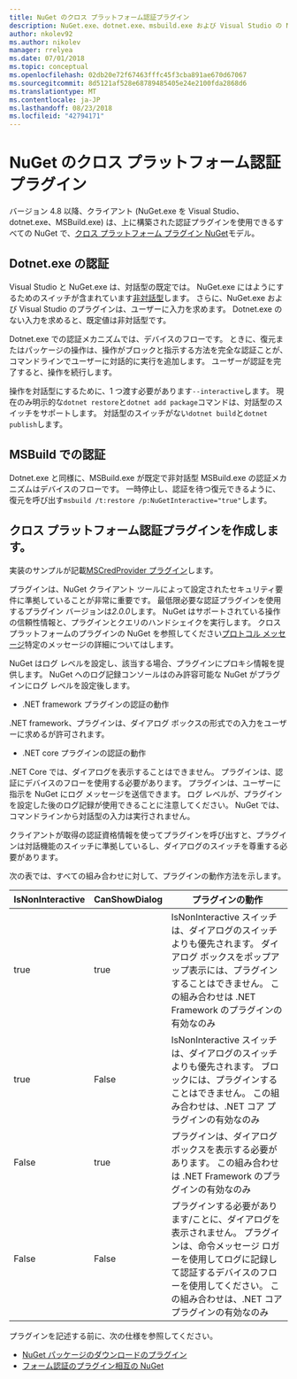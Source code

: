 ```yaml
---
title: NuGet のクロス プラットフォーム認証プラグイン
description: NuGet.exe、dotnet.exe、msbuild.exe および Visual Studio の NuGet がプラットフォームの認証プラグインをクロスします。
author: nkolev92
ms.author: nikolev
manager: rrelyea
ms.date: 07/01/2018
ms.topic: conceptual
ms.openlocfilehash: 02db20e72f67463fffc45f3cba891ae670d67067
ms.sourcegitcommit: 8d5121af528e68789485405e24e2100fda2868d6
ms.translationtype: MT
ms.contentlocale: ja-JP
ms.lasthandoff: 08/23/2018
ms.locfileid: "42794171"
---
```

# <a name="nuget-cross-platform-authentication-plugin"></a>NuGet のクロス プラットフォーム認証プラグイン

バージョン 4.8 以降、クライアント (NuGet.exe を Visual Studio、dotnet.exe、MSBuild.exe) は、上に構築された認証プラグインを使用できるすべての NuGet で、[クロス プラットフォーム プラグイン NuGet](NuGet-Cross-Platform-Plugins.md)モデル。

## <a name="authentication-in-dotnetexe"></a>Dotnet.exe の認証

Visual Studio と NuGet.exe は、対話型の既定では。 NuGet.exe にはようにするためのスイッチが含まれています[非対話型](../../tools/nuget-exe-CLI-Reference.md)します。
さらに、NuGet.exe および Visual Studio のプラグインは、ユーザーに入力を求めます。
Dotnet.exe のない入力を求めると、既定値は非対話型です。

Dotnet.exe での認証メカニズムでは、デバイスのフローです。 ときに、復元またはパッケージの操作は、操作がブロックと指示する方法を完全な認証ことが、コマンドラインでユーザーに対話的に実行を追加します。
ユーザーが認証を完了すると、操作を続行します。

操作を対話型にするために、1 つ渡す必要があります`--interactive`します。
現在のみ明示的な`dotnet restore`と`dotnet add package`コマンドは、対話型のスイッチをサポートします。
対話型のスイッチがない`dotnet build`と`dotnet publish`します。

## <a name="authentication-in-msbuild"></a>MSBuild での認証

Dotnet.exe と同様に、MSBuild.exe が既定で非対話型 MSBuild.exe の認証メカニズムはデバイスのフローです。
一時停止し、認証を待つ復元できるように、復元を呼び出す`msbuild /t:restore /p:NuGetInteractive="true"`します。

## <a name="creating-a-cross-platform-authentication-plugin"></a>クロス プラットフォーム認証プラグインを作成します。

実装のサンプルが記載[MSCredProvider プラグイン](https://github.com/Microsoft/mscredprovider)します。

プラグインは、NuGet クライアント ツールによって設定されたセキュリティ要件に準拠していることが非常に重要です。
最低限必要な認証プラグインを使用するプラグイン バージョンは*2.0.0*します。
NuGet はサポートされている操作の信頼性情報と、プラグインとクエリのハンドシェイクを実行します。
クロス プラットフォームのプラグインの NuGet を参照してください[プロトコル メッセージ](NuGet-Cross-Platform-Plugins.md#protocol-messages-index)特定のメッセージの詳細についてはします。

NuGet はログ レベルを設定し、該当する場合、プラグインにプロキシ情報を提供します。
NuGet へのログ記録コンソールはのみ許容可能な NuGet がプラグインにログ レベルを設定後します。

- .NET framework プラグインの認証の動作

.NET framework、プラグインは、ダイアログ ボックスの形式での入力をユーザーに求めるが許可されます。

- .NET core プラグインの認証の動作

.NET Core では、ダイアログを表示することはできません。 プラグインは、認証にデバイスのフローを使用する必要があります。
プラグインは、ユーザーに指示を NuGet にログ メッセージを送信できます。
ログ レベルが、プラグインを設定した後のログ記録が使用できることに注意してください。
NuGet では、コマンドラインから対話型の入力は実行されません。

クライアントが取得の認証資格情報を使ってプラグインを呼び出すと、プラグインは対話機能のスイッチに準拠しているし、ダイアログのスイッチを尊重する必要があります。 

次の表では、すべての組み合わせに対して、プラグインの動作方法を示します。

| IsNonInteractive | CanShowDialog | プラグインの動作 |
| ---------------- | ------------- | --------------- |
| true | true | IsNonInteractive スイッチは、ダイアログのスイッチよりも優先されます。 ダイアログ ボックスをポップアップ表示には、プラグインすることはできません。 この組み合わせは .NET Framework のプラグインの有効なのみ |
| true | False | IsNonInteractive スイッチは、ダイアログのスイッチよりも優先されます。 ブロックには、プラグインすることはできません。 この組み合わせは、.NET コア プラグインの有効なのみ |
| False | true | プラグインは、ダイアログ ボックスを表示する必要があります。 この組み合わせは .NET Framework のプラグインの有効なのみ |
| False | False | プラグインする必要があります/ことに、ダイアログを表示されません。 プラグインは、命令メッセージ ロガーを使用してログに記録して認証するデバイスのフローを使用してください。 この組み合わせは、.NET コア プラグインの有効なのみ |

プラグインを記述する前に、次の仕様を参照してください。

- [NuGet パッケージのダウンロードのプラグイン](https://github.com/NuGet/Home/wiki/NuGet-Package-Download-Plugin)
- [フォーム認証のプラグイン相互の NuGet](https://github.com/NuGet/Home/wiki/NuGet-cross-plat-authentication-plugin)
